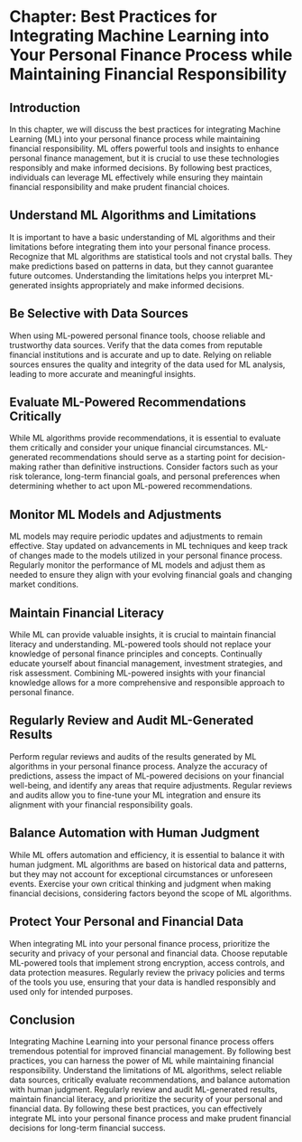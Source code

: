Chapter: Best Practices for Integrating Machine Learning into Your Personal Finance Process while Maintaining Financial Responsibility
======================================================================================================================================

Introduction
------------

In this chapter, we will discuss the best practices for integrating Machine Learning (ML) into your personal finance process while maintaining financial responsibility. ML offers powerful tools and insights to enhance personal finance management, but it is crucial to use these technologies responsibly and make informed decisions. By following best practices, individuals can leverage ML effectively while ensuring they maintain financial responsibility and make prudent financial choices.

Understand ML Algorithms and Limitations
----------------------------------------

It is important to have a basic understanding of ML algorithms and their limitations before integrating them into your personal finance process. Recognize that ML algorithms are statistical tools and not crystal balls. They make predictions based on patterns in data, but they cannot guarantee future outcomes. Understanding the limitations helps you interpret ML-generated insights appropriately and make informed decisions.

Be Selective with Data Sources
------------------------------

When using ML-powered personal finance tools, choose reliable and trustworthy data sources. Verify that the data comes from reputable financial institutions and is accurate and up to date. Relying on reliable sources ensures the quality and integrity of the data used for ML analysis, leading to more accurate and meaningful insights.

Evaluate ML-Powered Recommendations Critically
----------------------------------------------

While ML algorithms provide recommendations, it is essential to evaluate them critically and consider your unique financial circumstances. ML-generated recommendations should serve as a starting point for decision-making rather than definitive instructions. Consider factors such as your risk tolerance, long-term financial goals, and personal preferences when determining whether to act upon ML-powered recommendations.

Monitor ML Models and Adjustments
---------------------------------

ML models may require periodic updates and adjustments to remain effective. Stay updated on advancements in ML techniques and keep track of changes made to the models utilized in your personal finance process. Regularly monitor the performance of ML models and adjust them as needed to ensure they align with your evolving financial goals and changing market conditions.

Maintain Financial Literacy
---------------------------

While ML can provide valuable insights, it is crucial to maintain financial literacy and understanding. ML-powered tools should not replace your knowledge of personal finance principles and concepts. Continually educate yourself about financial management, investment strategies, and risk assessment. Combining ML-powered insights with your financial knowledge allows for a more comprehensive and responsible approach to personal finance.

Regularly Review and Audit ML-Generated Results
-----------------------------------------------

Perform regular reviews and audits of the results generated by ML algorithms in your personal finance process. Analyze the accuracy of predictions, assess the impact of ML-powered decisions on your financial well-being, and identify any areas that require adjustments. Regular reviews and audits allow you to fine-tune your ML integration and ensure its alignment with your financial responsibility goals.

Balance Automation with Human Judgment
--------------------------------------

While ML offers automation and efficiency, it is essential to balance it with human judgment. ML algorithms are based on historical data and patterns, but they may not account for exceptional circumstances or unforeseen events. Exercise your own critical thinking and judgment when making financial decisions, considering factors beyond the scope of ML algorithms.

Protect Your Personal and Financial Data
----------------------------------------

When integrating ML into your personal finance process, prioritize the security and privacy of your personal and financial data. Choose reputable ML-powered tools that implement strong encryption, access controls, and data protection measures. Regularly review the privacy policies and terms of the tools you use, ensuring that your data is handled responsibly and used only for intended purposes.

Conclusion
----------

Integrating Machine Learning into your personal finance process offers tremendous potential for improved financial management. By following best practices, you can harness the power of ML while maintaining financial responsibility. Understand the limitations of ML algorithms, select reliable data sources, critically evaluate recommendations, and balance automation with human judgment. Regularly review and audit ML-generated results, maintain financial literacy, and prioritize the security of your personal and financial data. By following these best practices, you can effectively integrate ML into your personal finance process and make prudent financial decisions for long-term financial success.
